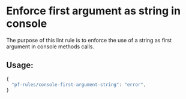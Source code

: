 # Enforce first argument as string in console

The purpose of this lint rule is to enforce the use of a string as first argument in console methods calls.

## Usage:

```js
{
  "pf-rules/console-first-argument-string": "error",
}
```
